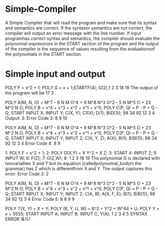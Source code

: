 # Simple-Compiler
A Simple Compiler that  will read the program and make sure that its syntax and semantics are correct. If the syntaxor semantics are not correct, the compiler will output an error message with the line number. If input programhas correct syntax and semantics, the compiler should evaluate the polynomial expressions in the START section of the program and the output of the compiler is the sequence of values resulting from the evaluationsof the polynomials in the START section.

# Simple input and output
POLY F = x^2 + 1;
POLY G = x + 1;STARTF(4);
G(2);1 2 3 18 19
The output of the program will be 17 3

POLY A(M, N, O) = M^7 - 6 N M O^4 + 9 M^8 N^3 O^2 - 5 N M^5 O + 23 M^2 N O;
POLY B = x^4 + x^3 + x^2 + x^1 + x^0;
POLY C(P, Q) = P - P + Q - Q;
START
INPUT X;
INPUT Y;
C(X, Y);
C1(X);
D(1);
B(D(1));
98 34 92 12 3 4
Output: 3: Error Code 3: 8 9 10 

POLY A(M, N, O) = M^7 - 6 N M O^4 + 9 M^8 N^3 O^2 - 5 N M^5 O + 23 M^2 N O;
POLY B = x^4 + x^3 + x^2 + x^1 + x^0;
POLY C(P, Q) = P - P + Q - Q;
START
INPUT X;
INPUT Y;
INPUT Z;
C(X, Y, Z);
A(X);
B(1);
B(B(1));
98 34 92 12 3 4
Error Code 4: 8 9 


1: POLY F = x^2 + 1;
2: POLY G(X,Y) = X Y^2 + X Z;
3: START
4: INPUT Z;
5: INPUT W;
6: F(Z);
7: G(Z,W);
8: 1 2 3 18 19
The polynomial G is declared with twovariables X and Y but its equation (calledpolynomial_bodyin the grammar) has Z which is differentfrom X and Y. The output captures this error: Error Code 2: 2

POLY A(M, N, O) = M^7 - 6 N M O^4 + 9 M^8 N^3 O^2 - 5 N M^5 O + 23 M^2 N O;
POLY B = x^4 + x^3 + x^2 + x^1 + x^0;
POLY C(P, Q) = P - P + Q - Q;
START
INPUT X;
INPUT Y;
INPUT Z;
C(A, B);
A(X, F, E);
B(1);
B(B(1));
98 34 92 12 3 4
Error Code 5: 8 8 9 9 

POLY T(X, Y) = X + Y;
POLY (R, Y, U, W) = R^2 + Y^2 + W^44 + U;
POLY Y = x + 5555;
START
INPUT A;
INPUT B;
INPUT C;
Y(A);
1 2 3 4 5
SYNTAX ERROR !&%!
